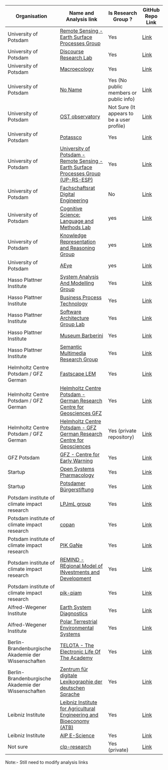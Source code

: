 | Organisation                                        | Name and Analysis link                                                                                                                       | Is Research Group ?                  | GitHub Repo Link                                                | 
|-----------------------------------------------------|----------------------------------------------------------------------------------------------------------------------------------------------|--------------------------------------|-----------------------------------------------------------------|
| University of Potsdam                               | [Remote Sensing - Earth Surface Processes Group ](./university_of_potsdam)                                                                                       | Yes                                  | [Link](https://github.com/UP-RS-ESP)                            |
| University of Potsdam                               | [Discourse Research Lab](https://github.com/user/repo/blob/branch/other_file.md)                                                             | Yes                                  | [Link](https://github.com/discourse-lab)                        |
| University of Potsdam                               | [Macroecology](https://github.com/user/repo/blob/branch/other_file.md)                                                                       | Yes                                  | [Link](https://github.com/UP-macroecology)                      |
| University of Potsdam                               | [No Name](https://github.com/user/repo/blob/branch/other_file.md)                                                                            | Yes (No public members or public info) | [Link](https://github.com/University-of-Potsdam-MM)             |
| University of Potsdam                               | [OST observatory](https://github.com/user/repo/blob/branch/other_file.md)                                                                    | Not Sure (It appears to be a user profile) | [Link](https://github.com/OST-Observatory)                      |
| University of Potsdam                               | [Potassco](https://github.com/user/repo/blob/branch/other_file.md)                                                                           | Yes                                  | [Link](https://github.com/potassco)                             |
| University of Potsdam                               | [University of Potsdam - Remote Sensing - Earth Surface Processes Group (UP-RS-ESP)](https://github.com/user/repo/blob/branch/other_file.md) | Yes                                  | [Link](https://github.com/UP-RS-ESP)                            |
| University of Potsdam                               | [Fachschaftsrat Digital Engineering](https://github.com/user/repo/blob/branch/other_file.md)                                                 | No                                   | [Link](https://github.com/fsr-de)                               |
| University of Potsdam                               | [Cognitive Science: Language and Methods Lab](https://github.com/user/repo/blob/branch/other_file.md)                                        | yes                                  | [Link](https://github.com/cslm-lab)                             |
| University of Potsdam                               | [Knowledge Representation and Reasoning Group](https://github.com/user/repo/blob/branch/other_file.md)                                       | yes                                  | [Link](https://github.com/krr-up)                               |
| University of Potsdam                               | [AEye](https://github.com/user/repo/blob/branch/other_file.md)                                                                               | yes                                  | [Link](https://github.com/aeye-lab)                             |
| Hasso Plattner Institute                            | [System Analysis And Modelling Group](https://github.com/user/repo/blob/branch/other_file.md)                                                | Yes                                  | [Link](https://github.com/hpi-sam)                              |
| Hasso Plattner Institute                            | [Business Process Technology](https://github.com/user/repo/blob/branch/other_file.md)                                                        | Yes                                  | [Link](https://github.com/bptlab)                               |
| Hasso Plattner Institute                            | [Software Architecture Group Lab](https://github.com/user/repo/blob/branch/other_file.md)                                                    | Yes                                  | [Link](https://github.com/hpi-swa-lab)                          |
| Hasso Plattner Institute                            | [Museum Barberini](https://github.com/user/repo/blob/branch/other_file.md)                                                                   | Yes                                  | [Link](https://github.com/Museum-Barberini)                     |
| Hasso Plattner Institute                            | [Semantic Multimedia Research Group](https://github.com/user/repo/blob/branch/other_file.md)                                                 | Yes                                  | [Link](https://github.com/semanticmultimedia)                   |
| Helmholtz Centre Potsdam / GFZ German               | [Fastscape LEM](https://github.com/user/repo/blob/branch/other_file.md)                                                                      | Yes                                  | [Link](https://github.com/fastscape-lem)                        |
| Helmholtz Centre Potsdam / GFZ German               | [Helmholtz Centre Potsdam - German Research Centre for Geosciences GFZ](https://github.com/user/repo/blob/branch/other_file.md)              | Yes                                  | [Link](https://github.com/GFZ)                                  |
| Helmholtz Centre Potsdam / GFZ German               | [Helmholtz Centre Potsdam - GFZ German Research Centre for Geosciences](https://github.com/user/repo/blob/branch/other_file.md)              | Yes (private repository)             | [Link](https://github.com/GFZ-Potsdam)                          |
| GFZ Potsdam                                         | [GFZ - Centre for Early Warning](https://github.com/user/repo/blob/branch/other_file.md)                                                     | Yes                                  | [Link](https://github.com/GFZ-Centre-for-Early-Warning)         |
| Startup                                             | [Open Systems Pharmacology](https://github.com/user/repo/blob/branch/other_file.md)                                                          | Yes                                  | [Link](https://github.com/Open-Systems-Pharmacology)            |
| Startup                                             | [Potsdamer Bürgerstiftung](https://github.com/user/repo/blob/branch/other_file.md)                                                           | Yes                                  | [Link](https://github.com/potsdamer-buergerstiftung)            |
| Potsdam institute of climate impact research        | [LPJmL group](https://github.com/user/repo/blob/branch/other_file.md)                                                                        | Yes                                  | [Link](https://github.com/PIK-LPJmL)                            |
| Potsdam institute of climate impact research        | [copan](https://github.com/user/repo/blob/branch/other_file.md)                                                                              | Yes                                  | [Link](https://github.com/pik-copan)                            |
| Potsdam institute of climate impact research        | [PIK GaNe](https://github.com/user/repo/blob/branch/other_file.md)                                                                           | Yes                                  | [Link](https://github.com/pik-gane)                             |
| Potsdam institute of climate impact research        | [REMIND - REgional Model of INvestments and Development](https://github.com/user/repo/blob/branch/other_file.md)                             | Yes                                  | [Link](https://github.com/remindmodel)                          |
| Potsdam institute of climate impact research        | [pik-piam](https://github.com/user/repo/blob/branch/other_file.md)                                                                           | Yes                                  | [Link](https://github.com/pik-piam)                             |
| Alfred-Wegener Institute                            | [Earth System Diagnostics](https://github.com/user/repo/blob/branch/other_file.md)                                                           | Yes                                  | [Link](https://github.com/EarthSystemDiagnostics)               |
| Alfred-Wegener Institute                            | [Polar Terrestrial Environmental Systems](https://github.com/user/repo/blob/branch/other_file.md)                                            | Yes                                  | [Link](https://github.com/PolarTerrestrialEnvironmentalSystems) |
| Berlin-Brandenburgische Akademie der Wissenschaften | [TELOTA - The Electronic Life Of The Academy](https://github.com/user/repo/blob/branch/other_file.md)                                        | Yes                                  | [Link](https://github.com/telota)                               |
| Berlin-Brandenburgische Akademie der Wissenschaften | [Zentrum für digitale Lexikographie der deutschen Sprache](https://github.com/user/repo/blob/branch/other_file.md)                           | Yes                                  | [Link](https://github.com/zentrum-lexikographie)                |
| Leibniz Institute                                   | [Leibniz Institute for Agricultural Engineering and Bioeconomy (ATB)](https://github.com/user/repo/blob/branch/other_file.md)                | Yes                                  | [Link](https://github.com/ATB-Potsdam)                          |
| Leibniz Institute                                   | [AIP E-Science](https://github.com/user/repo/blob/branch/other_file.md)                                                                      | Yes                                  | [Link](https://github.com/aipescience)                          |
| Not sure                                            | [clp-research](https://github.com/user/repo/blob/branch/other_file.md)                                                                       | Yes         (private)                | [Link](https://github.com/clp-research)                         |

Note:- Still need to modify analysis links 
